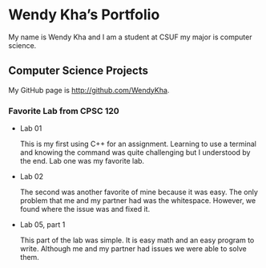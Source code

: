 # Wendy Kha’s Portfolio

My name is Wendy Kha and I am a student at CSUF my major is computer science.

## Computer Science Projects

My GitHub page is http://github.com/WendyKha.

### Favorite Lab from CPSC 120
* Lab 01
  
  This is my first using C++ for an assignment. Learning to use a terminal and knowing the command was quite challenging but I understood by the end. Lab one was my favorite lab.

* Lab 02
  
  The second was another favorite of mine because it was easy. The only problem that me and my partner had was the whitespace. However, we found where the issue was and fixed it.

* Lab 05, part 1
  
  This part of the lab was simple. It is easy math and an easy program to write. Although me and my partner had issues we were able to solve them.
